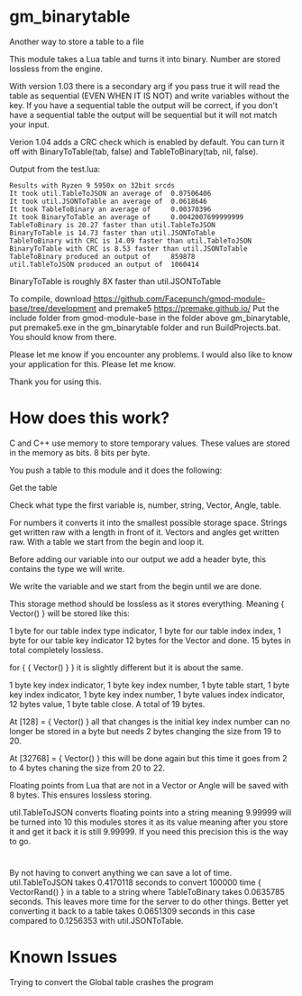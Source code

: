 # gm_binarytable
Another way to store a table to a file

This module takes a Lua table and turns it into binary.
Number are stored lossless from the engine.

With version 1.03 there is a secondary arg if you pass true it will read the table as sequential (EVEN WHEN IT IS NOT) and write variables without the key. If you have a sequential table the output will be correct, if you don't have a sequential table the output will be sequential but it will not match your input.

Verion 1.04 adds a CRC check which is enabled by default. You can turn it off with BinaryToTable(tab, false) and TableToBinary(tab, nil, false).

Output from the test.lua:
```
Results with Ryzen 9 5950x on 32bit srcds
It took util.TableToJSON an average of  0.07506406
It took util.JSONToTable an average of  0.0618646
It took TableToBinary an average of     0.00370396
It took BinaryToTable an average of     0.0042007699999999
TableToBinary is 20.27 faster than util.TableToJSON
BinaryToTable is 14.73 faster than util.JSONToTable
TableToBinary with CRC is 14.09 faster than util.TableToJSON
BinaryToTable with CRC is 8.53 faster than util.JSONToTable
TableToBinary produced an output of     859878
util.TableToJSON produced an output of  1060414
```


BinaryToTable is roughly 8X faster than util.JSONToTable

To compile, download https://github.com/Facepunch/gmod-module-base/tree/development and premake5 https://premake.github.io/
Put the include folder from gmod-module-base in the folder above gm_binarytable, put premake5.exe in the gm_binarytable folder and run BuildProjects.bat.
You should know from there.

Please let me know if you encounter any problems.
I would also like to know your application for this. Please let me know.

Thank you for using this.



# How does this work?
C and C++ use memory to store temporary values. These values are stored in the memory as bits. 8 bits per byte.

You push a table to this module and it does the following:

Get the table

Check what type the first variable is, number, string, Vector, Angle, table.

For numbers it converts it into the smallest possible storage space. Strings get written raw with a length in front of it. Vectors and angles get written raw. With a table we start from the begin and loop it.

Before adding our variable into our output we add a header byte, this contains the type we will write.

We write the variable and we start from the begin until we are done.

This storage method should be lossless as it stores everything. Meaning { Vector() } will be stored like this:

1 byte for our table index type indicator, 1 byte for our table index index, 1 byte for our table key indicator 12 bytes for the Vector and done. 15 bytes in total completely lossless.

for { { Vector() } } it is slightly different but it is about the same.

1 byte key index indicator, 1 byte key index number, 1 byte table start, 1 byte key index indicator, 1 byte key index number, 1 byte values index indicator, 12 bytes value, 1 byte table close. A total of 19 bytes.

At [128] = { Vector() } all that changes is the initial key index number can no longer be stored in a byte but needs 2 bytes changing the size from 19 to 20.

At [32768] = { Vector() } this will be done again but this time it goes from 2 to 4 bytes chaning the size from 20 to 22.

Floating points from Lua that are not in a Vector or Angle will be saved with 8 bytes. This ensures lossless storing.

util.TableToJSON converts floating points into a string meaning 9.99999 will be turned into 10 this modules stores it as its value meaning after you store it and get it back it is still 9.99999. If you need this precision this is the way to go.

#
By not having to convert anything we can save a lot of time. util.TableToJSON takes 0.4170118 seconds to convert 100000 time { VectorRand() } in a table to a string where TableToBinary takes 0.0635785 seconds. This leaves more time for the server to do other things. Better yet converting it back to a table takes 0.0651309 seconds in this case compared to 0.1256353 with util.JSONToTable.

# Known Issues
Trying to convert the Global table crashes the program
